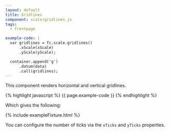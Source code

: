 ```yaml
---
layout: default
title: Gridlines
component: scale/gridlines.js
tags:
  - frontpage

example-code: |
  var gridlines = fc.scale.gridlines()
      .xScale(xScale)
      .yScale(yScale);

  container.append('g')
      .datum(data)
      .call(gridlines);
---
```


This component renders horizontal and vertical gridlines. 

{% highlight javascript %}
{{ page.example-code }}
{% endhighlight %}

Which gives the following:

{% include exampleFixture.html %}

You can configure the number of ticks via the `xTicks` and `yTicks` properties.


